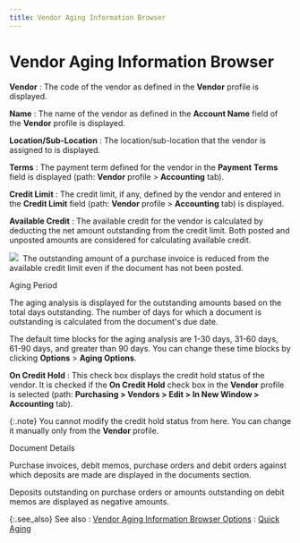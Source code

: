 ```yaml
---
title: Vendor Aging Information Browser
---
```


# Vendor Aging Information Browser


**Vendor**
: The code of the vendor as defined in the **Vendor** profile is displayed.


**Name**
: The name of the vendor as defined in the **Account 
 Name** field of the **Vendor** profile  is displayed.


**Location/Sub-Location**
: The location/sub-location that the vendor is assigned  to is displayed.


**Terms**
: The payment term defined for the vendor in the **Payment** **Terms** field is displayed (path: **Vendor** profile > **Accounting** tab).


**Credit Limit**
: The credit limit, if any, defined by the vendor  and entered in the **Credit Limit**  field (path: **Vendor** profile >  **Accounting** tab) is displayed.


**Available Credit**
: The available credit for the vendor is calculated  by deducting the net amount outstanding from the credit limit. Both posted  and unposted  amounts are considered for calculating available credit.


![]({{site.mv_baseurl}}/img/example.gif)  The  outstanding amount of a purchase invoice is reduced from the available  credit limit even if the document has not been posted.


Aging Period


The aging analysis is displayed for the outstanding amounts based on  the total days outstanding. The number of days for which a document is  outstanding is calculated from the document's due date.


The default time blocks for the aging analysis are 1-30 days, 31-60  days, 61-90 days, and greater than 90 days. You can change these time  blocks by clicking **Options** >  **Aging Options**.


**On Credit Hold**
: This check box displays the credit hold status of  the vendor. It is checked if the **On Credit 
 Hold** check box in the **Vendor** profile  is selected (path: **Purchasing &gt; Vendors 
 &gt; Edit &gt; In New Window &gt; Accounting** tab).


{:.note}
You cannot modify the credit hold status from  here. You can change it manually only from the **Vendor** profile.


Document Details


Purchase invoices, debit memos, purchase orders and debit orders against  which deposits are made are displayed in the documents section.


Deposits outstanding on purchase orders or amounts outstanding on debit  memos are displayed as negative amounts.


{:.see_also}
See also
: [Vendor  Aging Information Browser Options]({{site.mv_baseurl}}/misc/vendor_aging_information_browser_options.html)
: [Quick  Aging]({{site.mv_baseurl}}/vendors-browser/info/quick_aging_additional_browser_options_vendor_profile.html)
